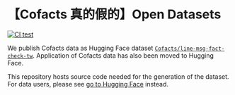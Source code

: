 【Cofacts 真的假的】Open Datasets
=====

[![CI test](https://github.com/cofacts/opendata/actions/workflows/ci.yml/badge.svg)](https://github.com/cofacts/opendata/actions/workflows/ci.yml)

We publish Cofacts data as Hugging Face dataset [`Cofacts/line-msg-fact-check-tw`](https://huggingface.co/datasets/Cofacts/line-msg-fact-check-tw). Application of Cofacts data has also been moved to Hugging Face.

This repository hosts source code needed for the generation of the dataset. For data users, please see [go to Hugging Face](https://huggingface.co/datasets/Cofacts/line-msg-fact-check-tw) instead.
